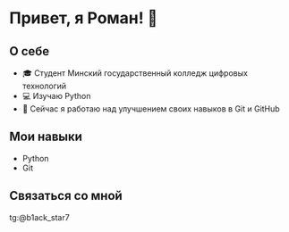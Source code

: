 # Привет, я Роман! 👋

## О себе
- 🎓 Студент Минский государственный колледж цифровых технологий
- 💻 Изучаю Python
- 🌱 Сейчас я работаю над улучшением своих навыков в Git и GitHub

## Мои навыки
- Python
- Git


## Связаться со мной
tg:@b1ack_star7
